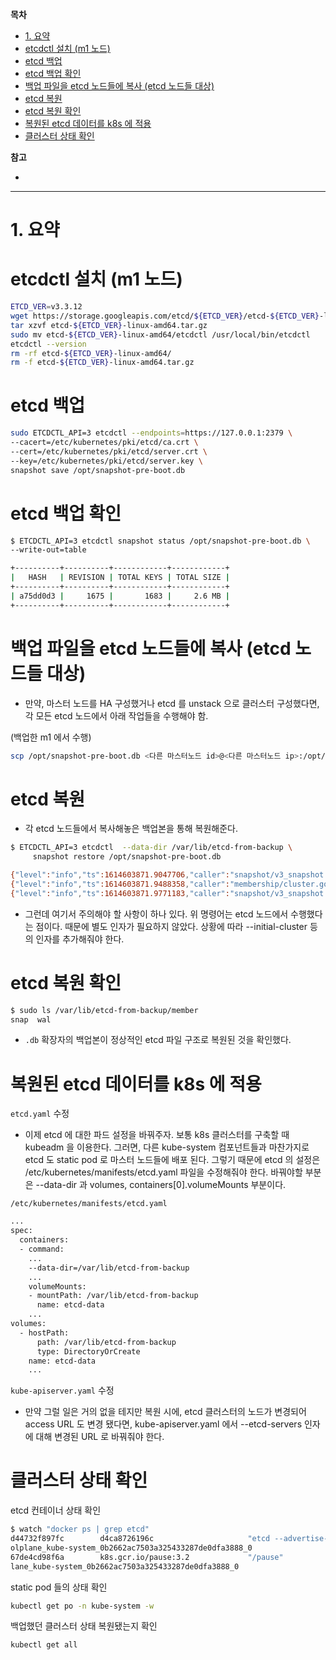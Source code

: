 **목차**

- [1. 요약](#1-요약)
- [etcdctl 설치 (m1 노드)](#etcdctl-설치-m1-노드)
- [etcd 백업](#etcd-백업)
- [etcd 백업 확인](#etcd-백업-확인)
- [백업 파일을 etcd 노드들에 복사 (etcd 노드들 대상)](#백업-파일을-etcd-노드들에-복사-etcd-노드들-대상)
- [etcd 복원](#etcd-복원)
- [etcd 복원 확인](#etcd-복원-확인)
- [복원된 etcd 데이터를 k8s 에 적용](#복원된-etcd-데이터를-k8s-에-적용)
- [클러스터 상태 확인](#클러스터-상태-확인)

**참고**

- [](https://)

---

# 1. 요약

# etcdctl 설치 (m1 노드)

``` bash
ETCD_VER=v3.3.12
wget https://storage.googleapis.com/etcd/${ETCD_VER}/etcd-${ETCD_VER}-linux-amd64.tar.gz
tar xzvf etcd-${ETCD_VER}-linux-amd64.tar.gz
sudo mv etcd-${ETCD_VER}-linux-amd64/etcdctl /usr/local/bin/etcdctl
etcdctl --version
rm -rf etcd-${ETCD_VER}-linux-amd64/
rm -f etcd-${ETCD_VER}-linux-amd64.tar.gz
```

# etcd 백업

``` bash
sudo ETCDCTL_API=3 etcdctl --endpoints=https://127.0.0.1:2379 \
--cacert=/etc/kubernetes/pki/etcd/ca.crt \
--cert=/etc/kubernetes/pki/etcd/server.crt \
--key=/etc/kubernetes/pki/etcd/server.key \
snapshot save /opt/snapshot-pre-boot.db
```

# etcd 백업 확인

``` bash
$ ETCDCTL_API=3 etcdctl snapshot status /opt/snapshot-pre-boot.db \
--write-out=table

+----------+----------+------------+------------+
|   HASH   | REVISION | TOTAL KEYS | TOTAL SIZE |
+----------+----------+------------+------------+
| a75dd0d3 |     1675 |       1683 |     2.6 MB |
+----------+----------+------------+------------+
```

# 백업 파일을 etcd 노드들에 복사 (etcd 노드들 대상)

- 만약, 마스터 노드를 HA 구성했거나 etcd 를 unstack 으로 클러스터 구성했다면, 각 모든 etcd 노드에서 아래 작업들을 수행해야 함.

(백업한 m1 에서 수행)

``` bash
scp /opt/snapshot-pre-boot.db <다른 마스터노드 id>@<다른 마스터노드 ip>:/opt/snapshot-pre-boot.db
```

# etcd 복원

- 각 etcd 노드들에서 복사해놓은 백업본을 통해 복원해준다.

``` bash
$ ETCDCTL_API=3 etcdctl  --data-dir /var/lib/etcd-from-backup \
     snapshot restore /opt/snapshot-pre-boot.db

{"level":"info","ts":1614603871.9047706,"caller":"snapshot/v3_snapshot.go:296","msg":"restoring snapshot","path":"/opt/snapshot-pre-boot.db","wal-dir":"/var/lib/etcd-from-backup/member/wal","data-dir":"/var/lib/etcd-from-backup","snap-dir":"/var/lib/etcd-from-backup/member/snap"}
{"level":"info","ts":1614603871.9488358,"caller":"membership/cluster.go:392","msg":"added member","cluster-id":"cdf818194e3a8c32","local-member-id":"0","added-peer-id":"8e9e05c52164694d","added-peer-peer-urls":["http://localhost:2380"]}
{"level":"info","ts":1614603871.9771183,"caller":"snapshot/v3_snapshot.go:309","msg":"restored snapshot","path":"/opt/snapshot-pre-boot.db","wal-dir":"/var/lib/etcd-from-backup/member/wal","data-dir":"/var/lib/etcd-from-backup","snap-dir":"/var/lib/etcd-from-backup/member/snap"}
```

- 그런데 여기서 주의해야 할 사항이 하나 있다. 위 명령어는 etcd 노드에서 수행했다는 점이다. 때문에 별도 인자가 필요하지 않았다. 상황에 따라 --initial-cluster 등의 인자를 추가해줘야 한다.

# etcd 복원 확인

``` bash
$ sudo ls /var/lib/etcd-from-backup/member
snap  wal
```

- `.db` 확장자의 백업본이 정상적인 etcd 파일 구조로 복원된 것을 확인했다.

# 복원된 etcd 데이터를 k8s 에 적용

`etcd.yaml` 수정

- 이제 etcd 에 대한 파드 설정을 바꿔주자. 보통 k8s 클러스터를 구축할 때 kubeadm 을 이용한다. 그러면, 다른 kube-system 컴포넌트들과 마찬가지로 etcd 도 static pod 로 마스터 노드들에 배포 된다. 그렇기 때문에 etcd 의 설정은 /etc/kubernetes/manifests/etcd.yaml 파일을 수정해줘야 한다. 바꿔야할 부분은 --data-dir 과 volumes, containers[0].volumeMounts 부분이다.

`/etc/kubernetes/manifests/etcd.yaml`

``` bash
...
spec:
  containers:
  - command:
    ...
    --data-dir=/var/lib/etcd-from-backup
    ...
    volumeMounts:
    - mountPath: /var/lib/etcd-from-backup
      name: etcd-data
    ...
volumes:
  - hostPath:
      path: /var/lib/etcd-from-backup
      type: DirectoryOrCreate
    name: etcd-data
    ...
```

`kube-apiserver.yaml` 수정

- 만약 그럴 일은 거의 없을 테지만 복원 시에, etcd 클러스터의 노드가 변경되어 access URL 도 변경 됐다면, kube-apiserver.yaml 에서 --etcd-servers 인자에 대해 변경된 URL 로 바꿔줘야 한다.

# 클러스터 상태 확인

etcd 컨테이너 상태 확인

``` bash
$ watch "docker ps | grep etcd"
d44732f897fc        d4ca8726196c                     "etcd --advertise-cl   "   19 seconds ago      Up 18 seconds                           k8s_etcd_etcd-contr
olplane_kube-system_0b2662ac7503a325433287de0dfa3888_0
67de4cd98f6a        k8s.gcr.io/pause:3.2             "/pause"                 20 seconds ago      Up 19 seconds                           k8s_POD_etcd-controlp
lane_kube-system_0b2662ac7503a325433287de0dfa3888_0
```

static pod 들의 상태 확인

``` bash
kubectl get po -n kube-system -w
```

백업했던 클러스터 상태 복원됐는지 확인

``` bash
kubectl get all
```